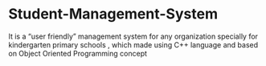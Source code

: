 # Student-Management-System
It is a “user friendly” management system for any organization specially for kindergarten primary schools , which made using C++ language and based on Object Oriented Programming concept
